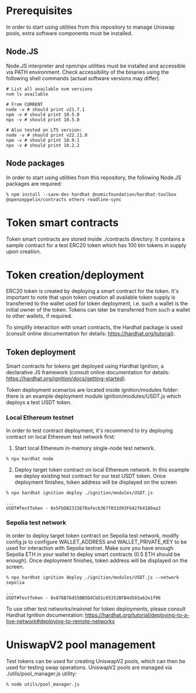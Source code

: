 # Prerequisites

In order to start using utilities from this repository to manage Uniswap pools,
extra software components must be installed.

## Node.JS

Node.JS interpreter and npm/npx utilities must be installed and accessible
via PATH environment. Check accessibility of the binaries using the following
shell commands (actual software versions may differ).

```console
# List all available nvm versions
nvm ls available

# From CURRENT
node -v # should print v21.7.1
npm -v # should print 10.5.0
npx -v # should print 10.5.0

# Also tested on LTS version:
node -v # should print v22.11.0
npm -v # should print 10.9.1
npx -v # should print 10.2.2

```

## Node packages

In order to start using utilities from this repository, the following Node.JS packages are required:

```console
% npm install --save-dev hardhat @nomicfoundation/hardhat-toolbox @openzeppelin/contracts ethers readline-sync
```


# Token smart contracts

Token smart contracts are stored inside ./contracts directory. It contains a sample
contract for a test ERC20 token which has 100 bln tokens in supply upon creation.

# Token creation/deployment

ERC20 token is created by deploying a smart contract for the token. It's important
to note that upon token creation all available token supply is transferred to the wallet
used for token deployment, i.e. such a wallet is the initial owner of the token.
Tokens can later be transferred from such a wallet to other wallets, if required.

To simplify interaction with smart contracts, the Hardhat package is used (consult online
documentation for details: https://hardhat.org/tutorial).

## Token deployment

Smart contracts for tokens get deployed using Hardhat Ignition, a declarative JS framework
(consult online documentation for details: https://hardhat.org/ignition/docs/getting-started).

Token deployment scenarios are located inside ignition/modules folder: there is an example
deployment module ignition/modules/USDT.js which deploys a test USDT token.

### Local Ethereum testnet

In order to test contract deployment, it's recommend to try deploying contract on local
Ethereum test network first:

1. Start local Ethereum in-memory single-node test network.

```console
% npx hardhat node
```

2. Deploy target token contract on local Ethereum network.
In this example we deploy existing test contract for our test USDT token.
Once deployment finishes, token address will be displayed on the screen

```console
% npx hardhat ignition deploy ./ignition/modules/USDT.js

...
USDT#TestToken - 0x5FbDB2315678afecb367f032d93F642f64180aa3
```

### Sepolia test network

In order to deploy target token contract on Sepolia test network, modify config.js
to configure WALLET_ADDRESS and WALLET_PRIVATE_KEY to be used for interaction with
Sepolia testnet. Make sure you have enough Sepolia ETH in your wallet to deploy
smart contracts (0.5 ETH should be enough). Once deployment finishes, token address
will be displayed on the screen.

```console
% npx hardhat ignition deploy ./ignition/modules/USDT.js --network sepolia

...
USDT#TestToken - 0x876B76d55BB5DdCbD1c65352BFB4d503a62e1f96
```

To use other test networks/mainnet for token deployments, please consult Hardhat Ignition
documentation: https://hardhat.org/tutorial/deploying-to-a-live-network#deploying-to-remote-networks

# UniswapV2 pool management

Test tokens can be used for creating UniswapV2 pools, which can then be used for testing swap
operations.
UniswapV2 pools are managed via ./utils/pool_manager.js utility:

```console
% node utils/pool_manager.js
```

